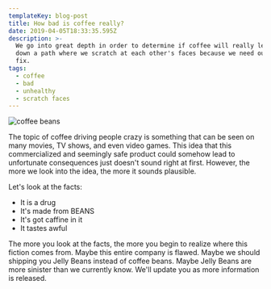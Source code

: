 ```yaml
---
templateKey: blog-post
title: How bad is coffee really?
date: 2019-04-05T18:33:35.595Z
description: >-
  We go into great depth in order to determine if coffee will really lead us
  down a path where we scratch at each other's faces because we need our next
  fix.
tags:
  - coffee
  - bad
  - unhealthy
  - scratch faces
---
```

![coffee beans](/img/products-grid1.jpg "Brown Beans")

The topic of coffee driving people crazy is something that can be seen on many movies, TV shows, and even video games. This idea that this commercialized and seemingly safe product could somehow lead to unfortunate consequences just doesn't sound right at first. However, the more we look into the idea, the more it sounds plausible.

Let's look at the facts:

* It is a drug
* It's made from BEANS
* It's got caffine in it
* It tastes awful

The more you look at the facts, the more you begin to realize where this fiction comes from. Maybe this entire company is flawed. Maybe we should shipping you Jelly Beans instead of coffee beans. Maybe Jelly Beans are more sinister than we currently know. We'll update you as more information is released.
